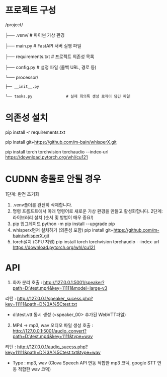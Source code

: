 # 프로젝트 구성
/project/

├── .venv/                     # 파이썬 가상 환경

├── main.py                    # FastAPI 서버 실행 파일

├── requirements.txt           # 프로젝트 의존성 목록

├── config.py                  # 설정 파일 (콜백 URL, 경로 등)

└── processor/

    ├── __init__.py

    └── tasks.py               # 실제 회의록 생성 로직이 담긴 파일

# 의존성 설치
pip install -r requirements.txt

pip install git+https://github.com/m-bain/whisperX.git

pip install torch torchvision torchaudio --index-url https://download.pytorch.org/whl/cu121

# CUDNN 충돌로 안될 경우
1단계: 완전 초기화
1. .venv폴더를 완전히 삭제합니다.
2. 명령 프롬프트에서 아래 명령어로 새로운 가상 환경을 만들고 활성화합니다.
2단계: 라이브러리 설치 (순서 및 방법이 매우 중요!)
1. pip 업그레이드
   python -m pip install --upgrade pip
2. whisperx먼저 설치하기 (의존성 포함)
   pip install git+https://github.com/m-bain/whisperX.git 
3. torch설치 (GPU 지원)
   pip install torch torchvision torchaudio --index-url https://download.pytorch.org/whl/cu121

# API 
1. 화자 분리
호출 : http://127.0.0.1:5001/speaker?path=D:\test.mp4&key=11111&model=large-v3

리턴 : http://127.0.0.1/speaker_sucess.php?key=11111&path=D%3A%5Ctest.txt
* d:\test.vtt 동시 생성 (<speaker_00> 추가된 WebVTT파일)

2. MP4 -> mp3, wav 오디오 파일 생성
호출 : http://127.0.0.1:5001/audio_convert?path=D:\test.mp4&key=1111&type=wav

리턴 : http://127.0.0.1/audio_sucess.php?key=11111&path=D%3A%5Ctest.txt&type=wav
* Type : mp3, wav  (Clova Speech API 연동 적합한 mp3 코덱, google STT 연동 적합한 wav 코덱)
